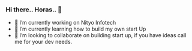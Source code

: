 ### Hi there.. Horas.. 👋

- 🔭 I’m currently working on Nityo Infotech
- 🌱 I’m currently learning how to build my own start Up
- 👯 I’m looking to collaborate on building start up, if you have ideas call me for your dev needs.
